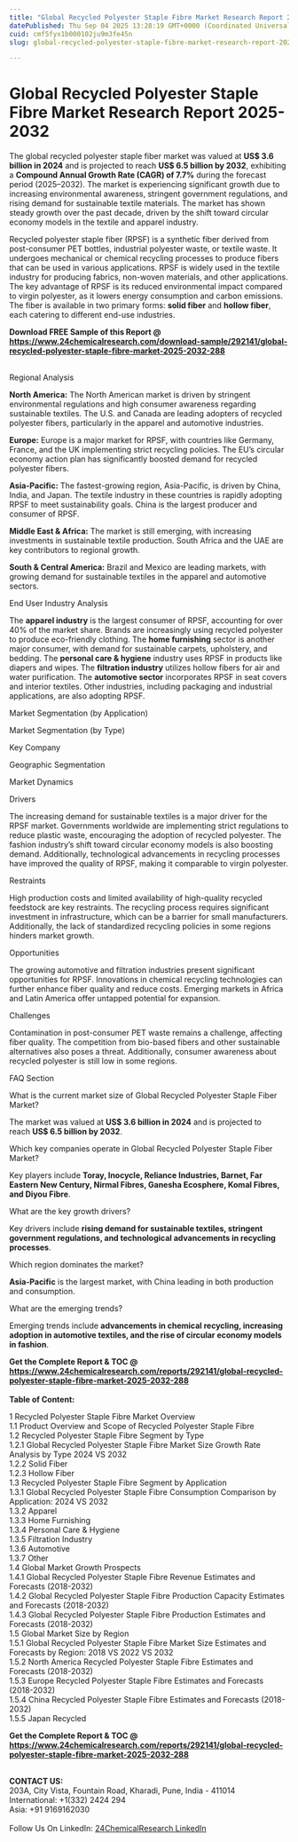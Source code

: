 ```yaml
---
title: "Global Recycled Polyester Staple Fibre Market Research Report 2025-2032"
datePublished: Thu Sep 04 2025 13:28:19 GMT+0000 (Coordinated Universal Time)
cuid: cmf5fyx1b000102ju9m3fe45n
slug: global-recycled-polyester-staple-fibre-market-research-report-2025-2032-1-1-1-1

---
```


# Global Recycled Polyester Staple Fibre Market Research Report 2025-2032

<p>The global recycled polyester staple fiber market was valued at <strong>US$ 3.6 billion in 2024</strong> and is projected to reach <strong>US$ 6.5 billion by 2032</strong>, exhibiting a <strong>Compound Annual Growth Rate (CAGR) of 7.7%</strong> during the forecast period (2025–2032). The market is experiencing significant growth due to increasing environmental awareness, stringent government regulations, and rising demand for sustainable textile materials. The market has shown steady growth over the past decade, driven by the shift toward circular economy models in the textile and apparel industry.</p><p>
</p><p>Recycled polyester staple fiber (RPSF) is a synthetic fiber derived from post-consumer PET bottles, industrial polyester waste, or textile waste. It undergoes mechanical or chemical recycling processes to produce fibers that can be used in various applications. RPSF is widely used in the textile industry for producing fabrics, non-woven materials, and other applications. The key advantage of RPSF is its reduced environmental impact compared to virgin polyester, as it lowers energy consumption and carbon emissions. The fiber is available in two primary forms: <strong>solid fiber</strong> and <strong>hollow fiber</strong>, each catering to different end-use industries.</p><div><b>Download FREE Sample of this Report @ 
            <a href="https://www.24chemicalresearch.com/download-sample/292141/global-recycled-polyester-staple-fibre-market-2025-2032-288">
            https://www.24chemicalresearch.com/download-sample/292141/global-recycled-polyester-staple-fibre-market-2025-2032-288</a></b></div><br><p>
Regional Analysis</p><p>
</p><p><strong>North America:</strong> The North American market is driven by stringent environmental regulations and high consumer awareness regarding sustainable textiles. The U.S. and Canada are leading adopters of recycled polyester fibers, particularly in the apparel and automotive industries.</p><p>
</p><p><strong>Europe:</strong> Europe is a major market for RPSF, with countries like Germany, France, and the UK implementing strict recycling policies. The EU’s circular economy action plan has significantly boosted demand for recycled polyester fibers.</p><p>
</p><p><strong>Asia-Pacific:</strong> The fastest-growing region, Asia-Pacific, is driven by China, India, and Japan. The textile industry in these countries is rapidly adopting RPSF to meet sustainability goals. China is the largest producer and consumer of RPSF.</p><p>
</p><p><strong>Middle East &amp; Africa:</strong> The market is still emerging, with increasing investments in sustainable textile production. South Africa and the UAE are key contributors to regional growth.</p><p>
</p><p><strong>South &amp; Central America:</strong> Brazil and Mexico are leading markets, with growing demand for sustainable textiles in the apparel and automotive sectors.</p><p>
End User Industry Analysis</p><p>
</p><p>The <strong>apparel industry</strong> is the largest consumer of RPSF, accounting for over 40% of the market share. Brands are increasingly using recycled polyester to produce eco-friendly clothing. The <strong>home furnishing</strong> sector is another major consumer, with demand for sustainable carpets, upholstery, and bedding. The <strong>personal care &amp; hygiene</strong> industry uses RPSF in products like diapers and wipes. The <strong>filtration industry</strong> utilizes hollow fibers for air and water purification. The <strong>automotive sector</strong> incorporates RPSF in seat covers and interior textiles. Other industries, including packaging and industrial applications, are also adopting RPSF.</p><p>
Market Segmentation (by Application)</p><p>
</p><p>
Market Segmentation (by Type)</p><p>
</p><p>
Key Company</p><p>
</p><p>
Geographic Segmentation</p><p>
</p><p>
Market Dynamics</p><p>
Drivers</p><p>
</p><p>The increasing demand for sustainable textiles is a major driver for the RPSF market. Governments worldwide are implementing strict regulations to reduce plastic waste, encouraging the adoption of recycled polyester. The fashion industry’s shift toward circular economy models is also boosting demand. Additionally, technological advancements in recycling processes have improved the quality of RPSF, making it comparable to virgin polyester.</p><p>
Restraints</p><p>
</p><p>High production costs and limited availability of high-quality recycled feedstock are key restraints. The recycling process requires significant investment in infrastructure, which can be a barrier for small manufacturers. Additionally, the lack of standardized recycling policies in some regions hinders market growth.</p><p>
Opportunities</p><p>
</p><p>The growing automotive and filtration industries present significant opportunities for RPSF. Innovations in chemical recycling technologies can further enhance fiber quality and reduce costs. Emerging markets in Africa and Latin America offer untapped potential for expansion.</p><p>
Challenges</p><p>
</p><p>Contamination in post-consumer PET waste remains a challenge, affecting fiber quality. The competition from bio-based fibers and other sustainable alternatives also poses a threat. Additionally, consumer awareness about recycled polyester is still low in some regions.</p><p>
FAQ Section</p><p>
What is the current market size of Global Recycled Polyester Staple Fiber Market?</p><p>
</p><p>The market was valued at <strong>US$ 3.6 billion in 2024</strong> and is projected to reach <strong>US$ 6.5 billion by 2032</strong>.</p><p>
Which key companies operate in Global Recycled Polyester Staple Fiber Market?</p><p>
</p><p>Key players include <strong>Toray, Inocycle, Reliance Industries, Barnet, Far Eastern New Century, Nirmal Fibres, Ganesha Ecosphere, Komal Fibres, and Diyou Fibre</strong>.</p><p>
What are the key growth drivers?</p><p>
</p><p>Key drivers include <strong>rising demand for sustainable textiles, stringent government regulations, and technological advancements in recycling processes</strong>.</p><p>
Which region dominates the market?</p><p>
</p><p><strong>Asia-Pacific</strong> is the largest market, with China leading in both production and consumption.</p><p>
What are the emerging trends?</p><p>
</p><p>Emerging trends include <strong>advancements in chemical recycling, increasing adoption in automotive textiles, and the rise of circular economy models in fashion</strong>.</p>

<div><b>Get the Complete Report & TOC @ 
            <a href="https://www.24chemicalresearch.com/reports/292141/global-recycled-polyester-staple-fibre-market-2025-2032-288">
            https://www.24chemicalresearch.com/reports/292141/global-recycled-polyester-staple-fibre-market-2025-2032-288</a></b></div><br>
            <b>Table of Content:</b><p>1 Recycled Polyester Staple Fibre Market Overview<br />
    1.1 Product Overview and Scope of Recycled Polyester Staple Fibre<br />
    1.2 Recycled Polyester Staple Fibre Segment by Type<br />
        1.2.1 Global Recycled Polyester Staple Fibre Market Size Growth Rate Analysis by Type 2024 VS 2032<br />
        1.2.2 Solid Fiber<br />
        1.2.3 Hollow Fiber<br />
    1.3 Recycled Polyester Staple Fibre Segment by Application<br />
        1.3.1 Global Recycled Polyester Staple Fibre Consumption Comparison by Application: 2024 VS 2032<br />
        1.3.2 Apparel<br />
        1.3.3 Home Furnishing<br />
        1.3.4 Personal Care & Hygiene<br />
        1.3.5 Filtration Industry<br />
        1.3.6 Automotive<br />
        1.3.7 Other<br />
    1.4 Global Market Growth Prospects<br />
        1.4.1 Global Recycled Polyester Staple Fibre Revenue Estimates and Forecasts (2018-2032)<br />
        1.4.2 Global Recycled Polyester Staple Fibre Production Capacity Estimates and Forecasts (2018-2032)<br />
        1.4.3 Global Recycled Polyester Staple Fibre Production Estimates and Forecasts (2018-2032)<br />
    1.5 Global Market Size by Region<br />
        1.5.1 Global Recycled Polyester Staple Fibre Market Size Estimates and Forecasts by Region: 2018 VS 2022 VS 2032<br />
        1.5.2 North America Recycled Polyester Staple Fibre Estimates and Forecasts (2018-2032)<br />
        1.5.3 Europe Recycled Polyester Staple Fibre Estimates and Forecasts (2018-2032)<br />
        1.5.4 China Recycled Polyester Staple Fibre Estimates and Forecasts (2018-2032)<br />
        1.5.5 Japan Recycled</p>

<div><b>Get the Complete Report & TOC @ 
            <a href="https://www.24chemicalresearch.com/reports/292141/global-recycled-polyester-staple-fibre-market-2025-2032-288">
            https://www.24chemicalresearch.com/reports/292141/global-recycled-polyester-staple-fibre-market-2025-2032-288</a></b></div><br>

<b>CONTACT US:</b><br>
            203A, City Vista, Fountain Road, Kharadi, Pune, India - 411014<br>
            International: +1(332) 2424 294<br>
            Asia: +91 9169162030 <br><br>
            Follow Us On LinkedIn: <a href="https://www.linkedin.com/company/24chemicalresearch/">24ChemicalResearch LinkedIn</a>